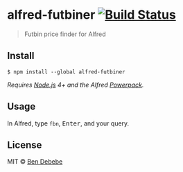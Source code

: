 # alfred-futbiner [![Build Status](https://travis-ci.org/bendebebe/alfred-futbiner.svg?branch=master)](https://travis-ci.org/bendebebe/alfred-futbiner)

> Futbin price finder for Alfred


## Install

```
$ npm install --global alfred-futbiner
```

*Requires [Node.js](https://nodejs.org) 4+ and the Alfred [Powerpack](https://www.alfredapp.com/powerpack/).*


## Usage

In Alfred, type `fbn`, <kbd>Enter</kbd>, and your query.


## License

MIT © [Ben Debebe](http://github.com/bendebebe)
